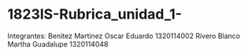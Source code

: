 # 1823IS-Rubrica_unidad_1-
Integrantes:
Benitez Martinez Oscar Eduardo 1320114002
Rivero Blanco Martha Guadalupe 1320114048

